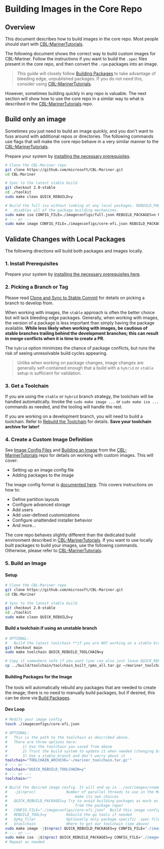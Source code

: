 # Building Images in the Core Repo

## Overview

This document describes how to build images in the core repo. Most people should start with [CBL-MarinerTutorials](https://github.com/microsoft/CBL-MarinerTutorials).

The following document shows the correct way to build custom images for CBL-Mariner. Follow the instructions if you want to build the `.spec` files present in the core repo, and then convert the `.rpm` packages into an image.

> This guide will closely follow [Building Packages](./build_packages.md) to take advantage of bleeding edge, unpublished packages. If you do not need this, consider using [CBL-MarinerTutorials](https://github.com/microsoft/CBL-MarinerTutorials).

However, sometimes building quickly in any repo is valuable. The next section will show how to use the core repo in a similar way to what is described in the [CBL-MarinerTutorials](https://github.com/microsoft/CBL-MarinerTutorials) repo.

## **Build only an image**

Sometimes you just need to build an image quickly, and you don't want to fuss around with additional repos or directories. The following commands use flags that will make the core repo behave in a very similar manner to the [CBL-MarinerTutorials](https://github.com/microsoft/CBL-MarinerTutorials).

Prepare your system by [installing the necessary prerequisites](../prerequisites.md).

```bash
# Clone the CBL-Mariner repo
git clone https://github.com/microsoft/CBL-Mariner.git
cd CBL-Mariner

# Sync to the latest stable build
git checkout 2.0-stable
cd ./toolkit
sudo make clean QUICK_REBUILD=y

# Build the full iso without looking at any local packages. REBUILD_PACKAGES=n fully
#   disables all of the package building mechanisms.
sudo make iso CONFIG_FILE=./imageconfigs/full.json REBUILD_PACKAGES=n REBUILD_TOOLS=y
# --- or ---
sudo make image CONFIG_FILE=./imageconfigs/core-efi.json REBUILD_PACKAGES=n REBUILD_TOOLS=y
```

## **Validate Changes with Local Packages**

The following directions will build both packages and images locally.

### **1. Install Prerequisites**

Prepare your system by [installing the necessary prerequisites here](../prerequisites.md).

### **2. Picking a Branch or Tag**

Please read [Clone and Sync to Stable Commit](../building.md#clone-and-sync-to-stable-commit) for details on picking a branch to develop from.

When working with images, the `stable` approach is often the better choice but will lack bleeding edge packages. Generally, when working with images, the version of a package is less important than simply having the package available. **While less likely when working with images, be cautious of stable branches trailing behind the development branches; this can result in merge conflicts when it is time to create a PR.**

The `hybrid` option minimizes the chance of package conflicts, but runs the risk of seeing unresolvable build cycles appearing.

> Unlike when working on package changes, image changes are generally self-contained enough that a build with a `hybrid` or `stable` setup is sufficient for validation.

### **3. Get a Toolchain**

If you are using the `stable` or `hybrid` branch strategy, the toolchain will be handled automatically. Invoke the `sudo make image ...` or `sudo make iso ...` commands as needed, and the tooling will handle the rest.

If you are working on a development branch, you will need to build a toolchain. Refer to [Rebuild the Toolchain](../building.md#rebuild-the-toolchain) for details. **Save your toolchain archive for later!**

### **4. Create a Custom Image Definition**

See [Image Config Files](https://github.com/microsoft/CBL-MarinerTutorials/blob/-/docs/packages/working_with_packages.md#image-config-file) and [Building an Image](https://github.com/microsoft/CBL-MarinerTutorials/blob/-/docs/building/building.md) from the [CBL-MarinerTutorials](https://github.com/microsoft/CBL-MarinerTutorials) repo for details on working with custom images. This will cover:

* Setting up an image config file
* Adding packages to the image

The image config format is [documented here](../../formats/imageconfig.md). This covers instructions on how to:

* Define partition layouts
* Configure advanced storage
* Add users
* Add user-defined customizations
* Configure unattended installer behavior
* And more...

The core repo behaves slightly different than the dedicated build environment described in [CBL-MarinerTutorials](https://github.com/microsoft/CBL-MarinerTutorials). If you want to use locally built packages to build your images, use the following commands. Otherwise, please refer to [CBL-MarinerTutorials](https://github.com/microsoft/CBL-MarinerTutorials).

### **5. Build an Image**

#### Setup

```bash
# Clone the CBL-Mariner repo
git clone https://github.com/microsoft/CBL-Mariner.git
cd CBL-Mariner

# Sync to the latest stable build
git checkout 2.0-stable
cd ./toolkit
sudo make clean QUICK_REBUILD=y
```

#### Build a toolchain if using an unstable branch

```bash
# OPTIONAL:
#   Build the latest toolchain **if you are NOT working on a stable branch**
git checkout main
sudo make toolchain QUICK_REBUILD_TOOLCHAIN=y

# Copy it somewhere safe if you want (you can also just leave QUICK_REBUILD_TOOLCHAIN=y set)
cp ../build/toolchain/toolchain_built_rpms_all.tar.gz ~/mariner_toolchain.tar.gz
```

#### Building Packages for the Image

The tools will automatically rebuild any packages that are needed to create the image; there is no need to manually build packages, but if desired, this can be done via [Build Packages](./build_packages.md#rebuild-minimal-required-packages-for-an-image).

#### Dev Loop

```bash
# Modify your image config
touch ./imageconfigs/core-efi.json

# OPTIONAL:
#   This is the path to the toolchain as described above.
#   There are three options here:
#       1) Use the toolchain you saved from above
#       2) Trust the build system to update it when needed (changing branches will often cause a rebuild)
#       3) Use a stable branch and don't worry about it
toolchain="TOOLCHAIN_ARCHIVE='~/mariner_toolchain.tar.gz'"
# --- or ---
toolchain="QUICK_REBUILD_TOOLCHAIN=y"
# --- or ---
toolchain=""

# Build the desired image config. It will end up in ../out/images/<name>
#   -j$(nproc)              Number of parallel threads to use in the Makefile. The pkg scheduler will
#                               make its own choices
#   QUICK_REBUILD_PACKAGES=y Try to avoid building packages as much as possible (ie download what we can
#                               from the package repo)
#   CONFIG_FILE="./imageconfigs/core-efi.json"  Build this image config
#   REBUILD_TOOLS=y         Rebuild the go tools if needed
#   $pkg_filer              Optionally only package specific .spec files (see above)
#   $toolchain              Where to get our toolchain (see above)
sudo make image -j$(nproc) QUICK_REBUILD_PACKAGES=y CONFIG_FILE="./imageconfigs/core-efi.json" REBUILD_TOOLS=y $toolchain
# --- or ---
sudo make iso -j$(nproc) QUICK_REBUILD_PACKAGES=y CONFIG_FILE="./imageconfigs/full.json" REBUILD_TOOLS=y $toolchain
# Repeat as needed
```
